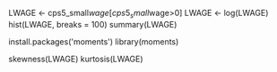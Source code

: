 LWAGE <- cps5_small$wage[cps5_small$wage>0]
LWAGE <- log(LWAGE)
hist(LWAGE, breaks = 100)
summary(LWAGE)

install.packages('moments')
library(moments)

skewness(LWAGE)
kurtosis(LWAGE)
